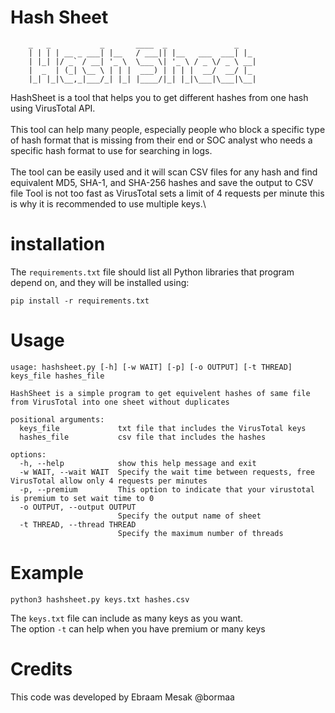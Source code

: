 # Hash Sheet
        _   _           _       ____  _               _   
        | | | | __ _ ___| |__   / ___|| |__   ___  ___| |_ 
        | |_| |/ _` / __| '_ \  \___ \| '_ \ / _ \/ _ \ __|
        |  _  | (_| \__ \ | | |  ___) | | | |  __/  __/ |_ 
        |_| |_|\__,_|___/_| |_| |____/|_| |_|\___|\___|\__|

HashSheet is a tool that helps you to get different hashes from one hash using VirusTotal API. \
\
This tool can help many people, especially people who block a specific type of hash format that is missing from their end or SOC analyst who needs a specific hash format to use for searching in logs.\
\
The tool can be easily used and it will scan CSV files for any hash and find equivalent MD5, SHA-1, and SHA-256 hashes and save the output to CSV file Tool is not too fast as VirusTotal sets a limit of 4 requests per minute this is why it is recommended to use multiple keys.\

# installation
The `requirements.txt` file should list all Python libraries that program depend on, and they will be installed using:

```
pip install -r requirements.txt
```
# Usage
```
usage: hashsheet.py [-h] [-w WAIT] [-p] [-o OUTPUT] [-t THREAD] keys_file hashes_file

HashSheet is a simple program to get equivelent hashes of same file from VirusTotal into one sheet without duplicates

positional arguments:
  keys_file             txt file that includes the VirusTotal keys
  hashes_file           csv file that includes the hashes

options:
  -h, --help            show this help message and exit
  -w WAIT, --wait WAIT  Specify the wait time between requests, free VirusTotal allow only 4 requests per minutes
  -p, --premium         This option to indicate that your virustotal is premium to set wait time to 0
  -o OUTPUT, --output OUTPUT
                        Specify the output name of sheet
  -t THREAD, --thread THREAD
                        Specify the maximum number of threads

```
# Example
```
python3 hashsheet.py keys.txt hashes.csv
```
The `keys.txt` file can include as many keys as you want.\
The option `-t` can help when you have premium or many keys

# Credits

This code was developed by Ebraam Mesak @bormaa
